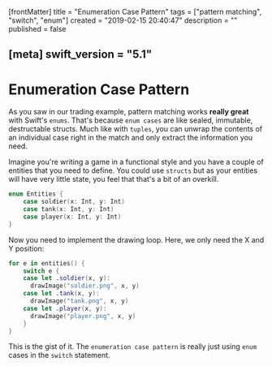 [frontMatter]
title = "Enumeration Case Pattern"
tags = ["pattern matching", "switch", "enum"]
created = "2019-02-15 20:40:47"
description = ""
published = false

[meta]
swift_version = "5.1"
---

# Enumeration Case Pattern

As you saw in our trading example, pattern matching works **really
great** with Swift\'s `enums`. That\'s because `enum cases` are like
sealed, immutable, destructable structs. Much like with `tuples`, you
can unwrap the contents of an individual case right in the match and
only extract the information you need.

Imagine you\'re writing a game in a functional style and you have a
couple of entities that you need to define. You could use `structs` but
as your entities will have very little state, you feel that that\'s a
bit of an overkill.

``` Swift
enum Entities {
    case soldier(x: Int, y: Int)
    case tank(x: Int, y: Int)
    case player(x: Int, y: Int)
}
```

Now you need to implement the drawing loop. Here, we only need the X and
Y position:

``` Swift
for e in entities() {
    switch e {
    case let .soldier(x, y):
      drawImage("soldier.png", x, y)
    case let .tank(x, y):
      drawImage("tank.png", x, y)
    case let .player(x, y):
      drawImage("player.png", x, y)
    }
}
```

This is the gist of it. The `enumeration case pattern` is really just
using `enum` cases in the `switch` statement.
